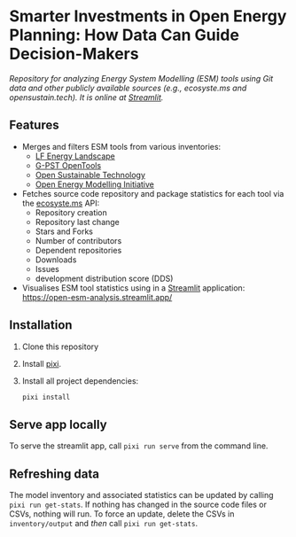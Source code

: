 
# Smarter Investments in Open Energy Planning: How Data Can Guide Decision-Makers

*Repository for analyzing Energy System Modelling (ESM) tools using Git data and other publicly available sources (e.g., ecosyste.ms and opensustain.tech). It is online at [Streamlit](https://open-esm-analysis.streamlit.app/).*

## Features

- Merges and filters ESM tools from various inventories:
  - [LF Energy Landscape](https://github.com/lf-energy/lfenergy-landscape)
  - [G-PST OpenTools](https://api.github.com/repos/G-PST/opentools)
  - [Open Sustainable Technology](https://github.com/protontypes/open-sustainable-technology)
  - [Open Energy Modelling Initiative](https://wiki.openmod-initiative.org/wiki/Open_Models)
- Fetches source code repository and package statistics for each tool via the [ecosyste.ms](https://ecosyste.ms) API:
  - Repository creation
  - Repository last change
  - Stars and Forks
  - Number of contributors
  - Dependent repositories
  - Downloads
  - Issues
  - development distribution score (DDS)
- Visualises ESM tool statistics using in a [Streamlit](https://streamlit.io/) application: <https://open-esm-analysis.streamlit.app/>

## Installation

1. Clone this repository
1. Install [pixi](https://pixi.sh/latest/).
1. Install all project dependencies:

   ```sh
   pixi install
   ```

## Serve app locally

To serve the streamlit app, call `pixi run serve` from the command line.

## Refreshing data

The model inventory and associated statistics can be updated by calling `pixi run get-stats`.
If nothing has changed in the source code files or CSVs, nothing will run.
To force an update, delete the CSVs in `inventory/output` and _then_ call `pixi run get-stats`.
